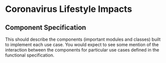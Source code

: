# Coronavirus Lifestyle Impacts

## Component Specification

This should describe the components (important modules and classes) built to implement each use case. You would expect to see some mention of the interaction between the components for particular use cases defined in the functional specification.
